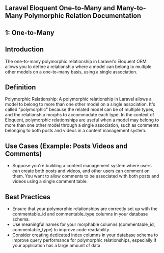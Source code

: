 ## Laravel Eloquent One-to-Many and Many-to-Many Polymorphic Relation Documentation

## 1: One-to-Many

## Introduction

The one-to-many polymorphic relationship in Laravel's Eloquent ORM allows you to define a relationship where a model can belong to multiple other models on a one-to-many basis, using a single association.

## Definition

Polymorphic Relationship:
A polymorphic relationship in Laravel allows a model to belong to more than one other model on a single association. It's called "polymorphic" because the related model can be of multiple types, and the relationship morphs to accommodate each type. In the context of Eloquent, polymorphic relationships are useful when a model may belong to more than one other model through a single association, such as comments belonging to both posts and videos in a content management system.

## Use Cases (Example: Posts Videos and Comments)

- Suppose you're building a content management system where users can create both posts and videos, and other users can comment on them. You want to allow comments to be associated with both posts and videos using a single comment table.

## Best Practices

- Ensure that your polymorphic relationships are correctly set up with the commentable_id and commentable_type
  columns in your database schema.
- Use meaningful names for your morphable columns (commentable_id, commentable_type) to improve code readability.
- Consider creating dedicated index columns in your database schema to improve query performance for polymorphic
  relationships, especially if your application has a large amount of data.
